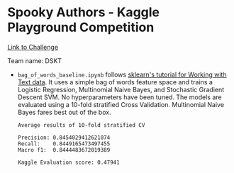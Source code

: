 # Spooky Authors - Kaggle Playground Competition

[Link to Challenge](https://www.kaggle.com/c/spooky-author-identification)

Team name: DSKT

- `bag_of_words_baseline.ipynb` follows [sklearn's tutorial for Working with Text data](http://scikit-learn.org/stable/tutorial/text_analytics/working_with_text_data.html). It uses a simple bag of words feature space and trains a Logistic Regression, Multinomial Naive Bayes, and Stochastic Gradient Descent SVM. No hyperparameters have been tuned. The models are evaluated using a 10-fold stratified Cross Validation. Multinomial Naive Bayes fares best out of the box.

	```
	Average results of 10-fold stratified CV
	
	Precision: 0.8454029412621074
	Recall:    0.8449165473497455
	Macro f1:  0.8444483672019389
	
	Kaggle Evaluation score: 0.47941
	
	```